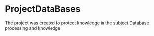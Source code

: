 # ProjectDataBases
The project was created to protect knowledge in the subject Database processing and knowledge
